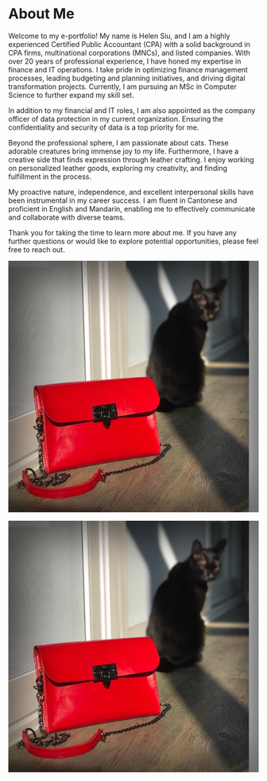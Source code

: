 # About Me

Welcome to my e-portfolio! My name is Helen Siu, and I am a highly experienced Certified Public Accountant (CPA) with a solid background in CPA firms, multinational corporations (MNCs), and listed companies. With over 20 years of professional experience, I have honed my expertise in finance and IT operations. I take pride in optimizing finance management processes, leading budgeting and planning initiatives, and driving digital transformation projects. Currently, I am pursuing an MSc in Computer Science to further expand my skill set.

In addition to my financial and IT roles, I am also appointed as the company officer of data protection in my current organization. Ensuring the confidentiality and security of data is a top priority for me.

Beyond the professional sphere, I am passionate about cats. These adorable creatures bring immense joy to my life. Furthermore, I have a creative side that finds expression through leather crafting. I enjoy working on personalized leather goods, exploring my creativity, and finding fulfillment in the process.

My proactive nature, independence, and excellent interpersonal skills have been instrumental in my career success.  I am fluent in Cantonese and proficient in English and Mandarin, enabling me to effectively communicate and collaborate with diverse teams.

Thank you for taking the time to learn more about me. If you have any further questions or would like to explore potential opportunities, please feel free to reach out.

<img src="images/Cat.jpeg?raw=true"/>

![Image of a Red leather bag and black cat](/images/Cat.jpeg)
